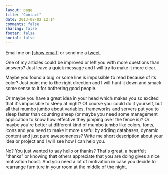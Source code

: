 ```yaml
---
layout: page
title: "Contact"
date: 2013-08-02 12:14
comments: false
sharing: false
footer: false
social: false
---
```


Email me on <a href="http://www.google.com/recaptcha/mailhide/d?k=01YIYnLKkGckS7Nr3fsWsq2A==&amp;c=LZHQpPDrXvTOEukNZ6qVIsPFWtG3uKHO57vPF0PX-EY=" onclick="window.open('http://www.google.com/recaptcha/mailhide/d?k\07501YIYnLKkGckS7Nr3fsWsq2A\75\75\46c\75LZHQpPDrXvTOEukNZ6qVIsPFWtG3uKHO57vPF0PX-EY\075', '', 'toolbar=0,scrollbars=0,location=0,statusbar=0,menubar=0,resizable=0,width=500,height=300'); return false;" title="Reveal this e-mail address">[show email]</a> or send me a [tweet][ifdattic-twitter].

One of my articles could be improved or left you with more questions than answers? Just leave a quick message and I will try to make it more clear.

Maybe you found a bug or some line is impossible to read because of its color? Just point me to the right direction and I will hunt it down and smack some sense to it for bothering good people.

Or maybe you have a great idea in your head which makes you so excited that it's impossible to sleep at night? Of course you could do it yourself, but all that mumbo jumbo about variables, frameworks and servers put you to sleep faster than counting sheep (or maybe you need some management application to know how effective they jumping over the fence is)? Or maybe you're better at different kind of mumbo jumbo like colors, fonts, icons and you need to make it more useful by adding databases, dynamic content and just pure awesomeness? Write me short description about your idea or project and I will see how I can help you.

No? You just wanted to say hello or thanks? That's great, a heartfelt "thanks" or knowing that others appreciate that you are doing gives a nice motivation boost. And you need a lot of motivation in case you decide to rearrange furniture in your room at the middle of the night.

[ifdattic-twitter]: https://twitter.com/ifdattic
